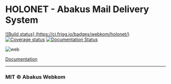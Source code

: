 HOLONET - Abakus Mail Delivery System
=====================================

[![Build status] (https://ci.frigg.io/badges/webkom/holonet/)](https://ci.frigg.io/webkom/holonet/last/)
[![Coverage status](http://ci.frigg.io/badges/coverage/webkom/holonet/)](https://ci.frigg.io/webkom/holonet/last/)
[![Documentation Status](https://readthedocs.org/projects/holonet/badge/?version=latest)](http://holonet.readthedocs.org)


![web](http://i.imgur.com/tz76uZv.png)

[Documentation](http://holonet.readthedocs.org/)

---

### MIT © Abakus Webkom
